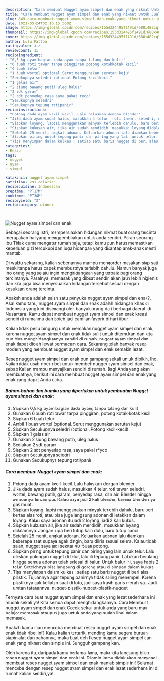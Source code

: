 ```yaml
---
description: "Cara membuat Nugget ayam simpel dan enak yang nikmat Untuk Jualan"
title: "Cara membuat Nugget ayam simpel dan enak yang nikmat Untuk Jualan"
slug: 849-cara-membuat-nugget-ayam-simpel-dan-enak-yang-nikmat-untuk-jualan
date: 2021-05-24T02:16:15.568Z
image: https://img-global.cpcdn.com/recipes/155d324495f1491d/680x482cq70/nugget-ayam-simpel-dan-enak-foto-resep-utama.jpg
thumbnail: https://img-global.cpcdn.com/recipes/155d324495f1491d/680x482cq70/nugget-ayam-simpel-dan-enak-foto-resep-utama.jpg
cover: https://img-global.cpcdn.com/recipes/155d324495f1491d/680x482cq70/nugget-ayam-simpel-dan-enak-foto-resep-utama.jpg
author: Lulu Patton
ratingvalue: 3.2
reviewcount: 11
recipeingredient:
- "0,5 kg ayam bagian dada ayam tanpa tulang dan kulit"
- "6 buah roti tawar tanpa pinggiran potong kotakkotak kecil"
- "6 buah telur"
- "1 buah wortel optional Serut menggunakan serutan keju"
- "Secukupnya seledri optional Potong kecilkecil"
- "1 gelas air"
- "2 siung bawang putih uleg halus"
- "2 sdt garam"
- "2 sdt penyedap rasa saya pakai ryco"
- "Secukupnya seledri"
- "Secukupnya tepung rotipanir"
recipeinstructions:
- "Potong dada ayam kecil-kecil. Lalu haluskan dengan blender"
- "Jika dada ayam sudah halus, masukkan 4 telur, roti tawar, seledri, wortel, bawang putih, garam, penyedap rasa, dan air. Blender hingga semuanya tercampur. Kalau saya jadi 2 kali blender, karena blendernya gak muat."
- "Siapkan loyang, lapisi menggunakan minyak terlebih dahulu, baru beri kertas alas roti, atau bisa juga langsung adonan di letakkan dalam loyang. Kalau saya adonan itu jadi 2 loyang, jadi 2 kali kukus."
- "Siapkan kukusan air, jika air sudah mendidih, masukkan loyang didalamnya. Jangan lupa beri tutup kain dulu, baru tutup panci."
- "Setelah 25 menit, angkat adonan. Keluarkan adonan lalu diamkan beberapa saat supaya agak dingin, baru diiris sesuai selera. Kalau tidak salah, nugget saya jadi sekitar 40-50an potong."
- "Siapkan piring untuk tepung panir dan piring yang lain untuk telur. Lalu oleskan potongan nugget di telur, lalu di tepung panir. Lakukan berulang hingga semua adonan telah selesai di balur. Untuk balur ini, saya habis 2 telur. Setelahnya bisa langsung di goreng atau di simpan dalam kulkas"
- "Tips menyimpan dalam kulkas : setiap satu baris nugget di beri alas plastik. Tujuannya agar tepung panirnya tidak saling menempel. Karena plastiknya gak keliatan saat di foto, jadi saya kasih garis merah ya.. Jadi urutan tatanannya, nugget-plastik-nugget-plastik-nugget"
categories:
- Resep
tags:
- nugget
- ayam
- simpel

katakunci: nugget ayam simpel 
nutrition: 291 calories
recipecuisine: Indonesian
preptime: "PT17M"
cooktime: "PT34M"
recipeyield: "3"
recipecategory: Dinner

---
```



![Nugget ayam simpel dan enak](https://img-global.cpcdn.com/recipes/155d324495f1491d/680x482cq70/nugget-ayam-simpel-dan-enak-foto-resep-utama.jpg)

Sebagai seorang istri, mempersiapkan hidangan nikmat buat orang tercinta merupakan hal yang menggembirakan untuk anda sendiri. Peran seorang ibu Tidak cuma mengatur rumah saja, tetapi kamu pun harus memastikan keperluan gizi tercukupi dan juga hidangan yang disantap anak-anak mesti mantab.

Di waktu  sekarang, kalian sebenarnya mampu mengorder masakan siap saji meski tanpa harus capek membuatnya terlebih dahulu. Namun banyak juga lho orang yang selalu ingin menghidangkan yang terbaik bagi orang tercintanya. Pasalnya, memasak yang dibuat sendiri akan jauh lebih higienis dan kita juga bisa menyesuaikan hidangan tersebut sesuai dengan kesukaan orang tercinta. 



Apakah anda adalah salah satu penyuka nugget ayam simpel dan enak?. Asal kamu tahu, nugget ayam simpel dan enak adalah hidangan khas di Indonesia yang kini disenangi oleh banyak orang dari berbagai daerah di Nusantara. Kamu dapat membuat nugget ayam simpel dan enak kreasi sendiri di rumahmu dan boleh jadi camilan favorit di hari libur.

Kalian tidak perlu bingung untuk memakan nugget ayam simpel dan enak, karena nugget ayam simpel dan enak tidak sulit untuk ditemukan dan kita pun bisa menghidangkannya sendiri di rumah. nugget ayam simpel dan enak dapat diolah lewat bermacam cara. Sekarang telah banyak resep modern yang membuat nugget ayam simpel dan enak semakin lezat.

Resep nugget ayam simpel dan enak pun gampang sekali untuk dibikin, lho. Kalian tidak usah ribet-ribet untuk membeli nugget ayam simpel dan enak, sebab Kalian mampu menyajikan sendiri di rumah. Bagi Anda yang akan membuatnya, berikut ini cara membuat nugget ayam simpel dan enak yang enak yang dapat Anda coba.

<!--inarticleads1-->

##### Bahan-bahan dan bumbu yang diperlukan untuk pembuatan Nugget ayam simpel dan enak:

1. Siapkan 0,5 kg ayam bagian dada ayam, tanpa tulang dan kulit
1. Gunakan 6 buah roti tawar tanpa pinggiran, potong kotak-kotak kecil
1. Siapkan 6 buah telur
1. Ambil 1 buah wortel (optional. Serut menggunakan serutan keju)
1. Siapkan Secukupnya seledri (optional. Potong kecil-kecil)
1. Siapkan 1 gelas air
1. Gunakan 2 siung bawang putih, uleg halus
1. Sediakan 2 sdt garam
1. Siapkan 2 sdt penyedap rasa, saya pakai r*yco
1. Siapkan Secukupnya seledri
1. Gunakan Secukupnya tepung roti/panir




<!--inarticleads2-->

##### Cara membuat Nugget ayam simpel dan enak:

1. Potong dada ayam kecil-kecil. Lalu haluskan dengan blender
1. Jika dada ayam sudah halus, masukkan 4 telur, roti tawar, seledri, wortel, bawang putih, garam, penyedap rasa, dan air. Blender hingga semuanya tercampur. Kalau saya jadi 2 kali blender, karena blendernya gak muat.
1. Siapkan loyang, lapisi menggunakan minyak terlebih dahulu, baru beri kertas alas roti, atau bisa juga langsung adonan di letakkan dalam loyang. Kalau saya adonan itu jadi 2 loyang, jadi 2 kali kukus.
1. Siapkan kukusan air, jika air sudah mendidih, masukkan loyang didalamnya. Jangan lupa beri tutup kain dulu, baru tutup panci.
1. Setelah 25 menit, angkat adonan. Keluarkan adonan lalu diamkan beberapa saat supaya agak dingin, baru diiris sesuai selera. Kalau tidak salah, nugget saya jadi sekitar 40-50an potong.
1. Siapkan piring untuk tepung panir dan piring yang lain untuk telur. Lalu oleskan potongan nugget di telur, lalu di tepung panir. Lakukan berulang hingga semua adonan telah selesai di balur. Untuk balur ini, saya habis 2 telur. Setelahnya bisa langsung di goreng atau di simpan dalam kulkas
1. Tips menyimpan dalam kulkas : setiap satu baris nugget di beri alas plastik. Tujuannya agar tepung panirnya tidak saling menempel. Karena plastiknya gak keliatan saat di foto, jadi saya kasih garis merah ya.. Jadi urutan tatanannya, nugget-plastik-nugget-plastik-nugget




Ternyata cara buat nugget ayam simpel dan enak yang lezat sederhana ini mudah sekali ya! Kita semua dapat menghidangkannya. Cara Membuat nugget ayam simpel dan enak Cocok sekali untuk anda yang baru mau belajar memasak ataupun juga untuk anda yang sudah lihai dalam memasak.

Apakah kamu mau mencoba membuat resep nugget ayam simpel dan enak enak tidak ribet ini? Kalau kalian tertarik, mending kamu segera buruan siapin alat dan bahannya, maka buat deh Resep nugget ayam simpel dan enak yang nikmat dan simple ini. Sungguh gampang kan. 

Oleh karena itu, daripada kamu berlama-lama, maka kita langsung bikin resep nugget ayam simpel dan enak ini. Dijamin kamu tiidak akan menyesal membuat resep nugget ayam simpel dan enak mantab simple ini! Selamat mencoba dengan resep nugget ayam simpel dan enak lezat sederhana ini di rumah kalian sendiri,ya!.

